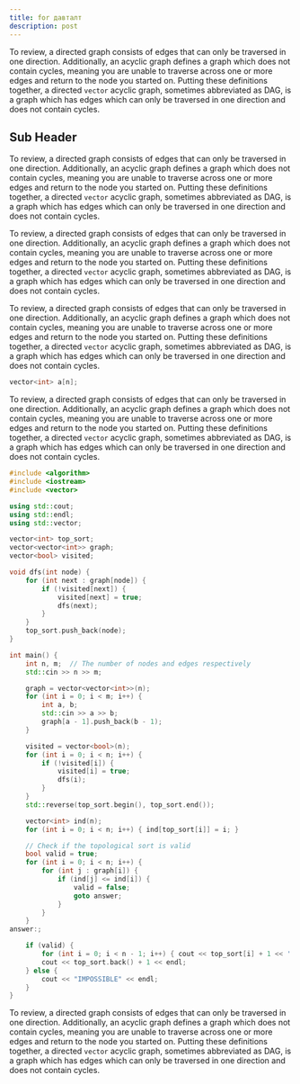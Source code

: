 ```yaml
---
title: for давталт
description: post
---
```





To review, a directed graph consists of edges that can only be traversed in one direction. Additionally, an acyclic graph defines a graph which does not contain cycles, meaning you are unable to traverse across one or more edges and return to the node you started on. Putting these definitions together, a directed ```vector``` acyclic graph, sometimes abbreviated as DAG, is a graph which has edges which can only be traversed in one direction and does not contain cycles.

## Sub Header

To review, a directed graph consists of edges that can only be traversed in one direction. Additionally, an acyclic graph defines a graph which does not contain cycles, meaning you are unable to traverse across one or more edges and return to the node you started on. Putting these definitions together, a directed ```vector``` acyclic graph, sometimes abbreviated as DAG, is a graph which has edges which can only be traversed in one direction and does not contain cycles.

To review, a directed graph consists of edges that can only be traversed in one direction. Additionally, an acyclic graph defines a graph which does not contain cycles, meaning you are unable to traverse across one or more edges and return to the node you started on. Putting these definitions together, a directed ```vector``` acyclic graph, sometimes abbreviated as DAG, is a graph which has edges which can only be traversed in one direction and does not contain cycles.

To review, a directed graph consists of edges that can only be traversed in one direction. Additionally, an acyclic graph defines a graph which does not contain cycles, meaning you are unable to traverse across one or more edges and return to the node you started on. Putting these definitions together, a directed ```vector``` acyclic graph, sometimes abbreviated as DAG, is a graph which has edges which can only be traversed in one direction and does not contain cycles.

```cpp
vector<int> a[n];
```

To review, a directed graph consists of edges that can only be traversed in one direction. Additionally, an acyclic graph defines a graph which does not contain cycles, meaning you are unable to traverse across one or more edges and return to the node you started on. Putting these definitions together, a directed ```vector``` acyclic graph, sometimes abbreviated as DAG, is a graph which has edges which can only be traversed in one direction and does not contain cycles.

```cpp
#include <algorithm>
#include <iostream>
#include <vector>

using std::cout;
using std::endl;
using std::vector;

vector<int> top_sort;
vector<vector<int>> graph;
vector<bool> visited;

void dfs(int node) {
	for (int next : graph[node]) {
		if (!visited[next]) {
			visited[next] = true;
			dfs(next);
		}
	}
	top_sort.push_back(node);
}

int main() {
	int n, m;  // The number of nodes and edges respectively
	std::cin >> n >> m;

	graph = vector<vector<int>>(n);
	for (int i = 0; i < m; i++) {
		int a, b;
		std::cin >> a >> b;
		graph[a - 1].push_back(b - 1);
	}

	visited = vector<bool>(n);
	for (int i = 0; i < n; i++) {
		if (!visited[i]) {
			visited[i] = true;
			dfs(i);
		}
	}
	std::reverse(top_sort.begin(), top_sort.end());

	vector<int> ind(n);
	for (int i = 0; i < n; i++) { ind[top_sort[i]] = i; }

	// Check if the topological sort is valid
	bool valid = true;
	for (int i = 0; i < n; i++) {
		for (int j : graph[i]) {
			if (ind[j] <= ind[i]) {
				valid = false;
				goto answer;
			}
		}
	}
answer:;

	if (valid) {
		for (int i = 0; i < n - 1; i++) { cout << top_sort[i] + 1 << ' '; }
		cout << top_sort.back() + 1 << endl;
	} else {
		cout << "IMPOSSIBLE" << endl;
	}
}
```

To review, a directed graph consists of edges that can only be traversed in one direction. Additionally, an acyclic graph defines a graph which does not contain cycles, meaning you are unable to traverse across one or more edges and return to the node you started on. Putting these definitions together, a directed ```vector``` acyclic graph, sometimes abbreviated as DAG, is a graph which has edges which can only be traversed in one direction and does not contain cycles.